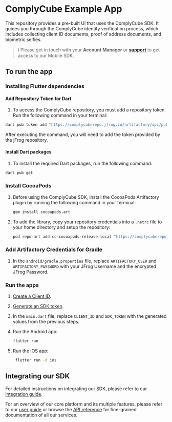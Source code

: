 # ComplyCube Example App

This repository provides a pre-built UI that uses the ComplyCube SDK. It guides you through the ComplyCube identity verification process, which includes collecting client ID documents, proof of address documents, and biometric selfies.

> :information_source: Please get in touch with your **Account Manager** or **[support](https://support.complycube.com/hc/en-gb/requests/new)** to get access to our Mobile SDK.

## To run the app

### Installing Flutter dependencies

#### Add Repository Token for Dart

1. To access the ComplyCube repository, you must add a repository token. Run the following command in your terminal:

```bash
dart pub token add "https://complycuberepo.jfrog.io/artifactory/api/pub/cc-pub-release-local"
```

After executing the command, you will need to add the token provided by the jFrog repository.

#### Install Dart packages

1. To install the required Dart packages, run the following command:

```bash
dart pub get
```

### Install CocoaPods

1. Before using the ComplyCube SDK, install the CocoaPods Artifactory plugin by running the following command in your terminal:

   ```bash
   gem install cocoapods-art
   ```

2. To add the library, copy your repository credentials into a `.netrc` file to your home directory and setup the repository:

   ```bash
   pod repo-art add cc-cocoapods-release-local "https://complycuberepo.jfrog.io/artifactory/api/pods/cc-cocoapods-release-local"
   ```

### Add Artifactory Credentials for Gradle

1. In the `android/gradle.properties` file, replace `ARTIFACTORY_USER` and `ARTIFACTORY_PASSWORD` with your JFrog Username and the encrypted JFrog Password.

### Run the apps

1. [Create a Client ID](https://docs.complycube.com/documentation/guides/mobile-sdk-guide/mobile-sdk-integration-guide#id-2.-create-a-client).
2. [Generate an SDK token](https://docs.complycube.com/documentation/guides/mobile-sdk-guide/mobile-sdk-integration-guide#id-3.-generate-an-sdk-token).
3. In the `main.dart` file, replace `CLIENT_ID` and `SDK_TOKEN` with the generated values from the previous steps.
4. Run the Android app:

   ```bash
   flutter run
   ```

5. Run the iOS app:

   ```bash
    flutter run -d ios
   ```

## Integrating our SDK

For detailed instructions on integrating our SDK, please refer to our [integration guide](https://docs.complycube.com/documentation/guides/mobile-sdk-guide/mobile-sdk-integration-guide).

For an overview of our core platform and its multiple features, please refer to our [user guide](https://doc.complycube.com) or browse the [API reference](https://docs.complycube.com/api-reference) for fine-grained documentation of all our services.
